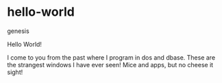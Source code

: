 # hello-world
genesis

Hello World!

I come to you from the past where I program in dos and dbase.  These are the strangest windows I have ever seen!
Mice and apps, but no cheese it sight!
